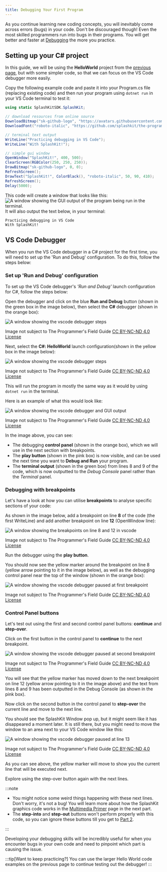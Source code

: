 ```yaml
---
title: Debugging Your First Program
---
```


As you continue learning new coding concepts, you will inevitably come across errors (bugs) in your code. Don't be discouraged though! Even the most skilled programmers run into bugs in their programs. You will get better and faster at [Debugging](/book/part-0-getting-started/3-building-programs/2-trailside/04-debug) the more you practice.

## Setting up your C# project

In this guide, we will be using the **HelloWorld** project from the [previous page](/book/part-0-getting-started/3-building-programs/1-tour/2-hello-world-gui), but with some simpler code, so that we can focus on the VS Code debugger more easily.

Copy the following example code and paste it into your Program.cs file (replacing existing code) and then run your program using `dotnet run` in your VS Code terminal to test it:

```cs
using static SplashKitSDK.SplashKit;

// download resources from online source
DownloadBitmap("sk-github-logo", "https://avatars.githubusercontent.com/u/16730454?s=400&u=1c5ea7f86f40253bd5883ab2380257f614b44187&v=4", 443);
DownloadFont("roboto-italic", "https://github.com/splashkit/the-programmers-field-guide/raw/main/public/resources/code-examples/part-0/Roboto-Italic.ttf", 443);

// terminal text output
WriteLine("Practicing debugging in VS Code");
WriteLine("With SplashKit!");

// simple gui window
OpenWindow("SplashKit!", 400, 500);
ClearScreen(RGBColor(250, 250, 250));
DrawBitmap("sk-github-logo", 0, 0);
RefreshScreen();
DrawText("SplashKit!", ColorBlack(), "roboto-italic", 50, 90, 410);
RefreshScreen();
Delay(5000);
```

This code will create a window that looks like this:
![A window showing the GUI output of the program being run in the terminal.](./images/hello-debugger/splashkit-gui-hello-debugging.png)
It will also output the text below, in your terminal:

```text
Practicing debugging in VS Code
With SplashKit!
```

## VS Code Debugger

When you run the VS Code debugger in a C# project for the first time, you will need to set up the 'Run and Debug' configuration. To do this, follow the steps below:

### Set up 'Run and Debug' configuration

To set up the VS Code debugger's *'Run and Debug'* launch configuration for C#, follow the steps below:

Open the debugger and click on the blue **Run and Debug** button (shown in the green box in the image below), then select the **C#** debugger (shown in the orange box):

![A window showing the vscode debugger steps](./images/hello-debugger/select-csharp-debugger.png)
<div class="caption">Image not subject to The Programmer's Field Guide <a href="https://creativecommons.org/licenses/by-nc-nd/4.0/">CC BY-NC-ND 4.0 License</a></div>

Next, select the **C#: HelloWorld** launch configuration(shown in the yellow box in the image below):

![A window showing the vscode debugger steps](./images/hello-debugger/select-launch-config.png)
<div class="caption">Image not subject to The Programmer's Field Guide <a href="https://creativecommons.org/licenses/by-nc-nd/4.0/">CC BY-NC-ND 4.0 License</a></div>

This will run the program in mostly the same way as it would by using `dotnet run` in the terminal.

Here is an example of what this would look like:

![A window showing the vscode debugger and GUI output](./images/hello-debugger/run-with-debugger.png)
<div class="caption">Image not subject to The Programmer's Field Guide <a href="https://creativecommons.org/licenses/by-nc-nd/4.0/">CC BY-NC-ND 4.0 License</a></div>

In the image above, you can see:

- The debugging **control panel** (shown in the orange box), which we will use in the next section with breakpoints.
- The **play button** (shown in the pink box) is now visible, and can be used the next time you want to **Debug and Run** your program.
- The **terminal output** (shown in the green box) from lines 8 and 9 of the code, which is now outputted to the *Debug Console* panel rather than the *Terminal* panel.

### Debugging with breakpoints

Let's have a look at how you can utilise **breakpoints** to analyse specific sections of your code:

As shown in the image below, add a breakpoint on line **8** of the code (the first WriteLine) and add another breakpoint on line **12** (OpenWindow line):

![A window showing the breakpoints on line 8 and 12 in vscode](./images/hello-debugger/breakpoints-vscode.png)
<div class="caption">Image not subject to The Programmer's Field Guide <a href="https://creativecommons.org/licenses/by-nc-nd/4.0/">CC BY-NC-ND 4.0 License</a></div>

Run the debugger using the **play button**.

You should now see the yellow marker around the breakpoint on line 8 (yellow arrow pointing to it in the image below), as well as the debugging control panel near the top of the window (shown in the orange box):

![A window showing the vscode debugger paused at first breakpoint](./images/hello-debugger/run-with-breakpoint-line-8.png)
<div class="caption">Image not subject to The Programmer's Field Guide <a href="https://creativecommons.org/licenses/by-nc-nd/4.0/">CC BY-NC-ND 4.0 License</a></div>

### Control Panel buttons

Let's test out using the first and second control panel buttons: **continue** and **step-over**.

Click on the first button in the control panel to **continue** to the next breakpoint.

![A window showing the vscode debugger paused at second breakpoint](./images/hello-debugger/run-with-breakpoint-line-12.png)
<div class="caption">Image not subject to The Programmer's Field Guide <a href="https://creativecommons.org/licenses/by-nc-nd/4.0/">CC BY-NC-ND 4.0 License</a></div>

You will see that the yellow marker has moved down to the next breakpoint on line 12 (yellow arrow pointing to it in the image above) and the text from lines 8 and 9 has been outputted in the Debug Console (as shown in the pink box).

Now click on the second button in the control panel to **step-over** the current line and move to the next line.

You should see the SplashKit Window pop up, but it might seem like it has disappeared a moment later. It is still there, but you might need to move the window to an area next to your VS Code window like this:

![A window showing the vscode debugger paused at line 13](./images/hello-debugger/run-with-breakpoint-line-13.png)
<div class="caption">Image not subject to The Programmer's Field Guide <a href="https://creativecommons.org/licenses/by-nc-nd/4.0/">CC BY-NC-ND 4.0 License</a></div>

As you can see above, the yellow marker will move to show you the current line that will be executed next.

Explore using the step-over button again with the next lines.

:::note

- You might notice some weird things happening with these next lines. Don't worry, it's not a bug! You will learn more about how the SplashKit graphics code works in the [Multimedia Primer](/book/part-1-instructions/1-sequence-and-data/2-trailside/11-2-graphics) page in the next part.
- The **step-into** and **step-out** buttons won't perform properly with this code, so you can ignore these buttons till you get to [Part 2](/book/part-2-organised-code/00-part-2-programs-as-organised-code/).

:::

Developing your debugging skills will be incredibly useful for when you encounter bugs in your own code and need to pinpoint which part is causing the issue.

:::tip[Want to keep practicing?]
You can use the larger Hello World code examples on the previous page to continue testing out the debugger!
:::
